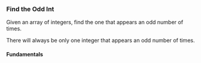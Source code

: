 ### Find the Odd Int

<p> Given an array of integers, find the one that appears an odd number of times.

<p> There will always be only one integer that appears an odd number of times.

#### Fundamentals

